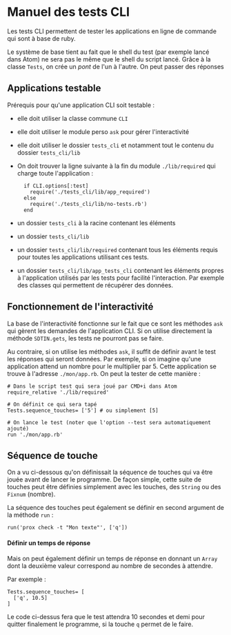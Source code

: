 # Manuel des tests CLI

Les tests CLI permettent de tester les applications en ligne de commande qui sont à base de ruby.

Le système de base tient au fait que le shell du test (par exemple lancé dans Atom) ne sera pas le même que le shell du script lancé. Grâce à la classe `Tests`, on crée un *pont* de l'un à l'autre. On peut passer des réponses

## Applications testable

Prérequis pour qu'une application CLI soit testable :

* elle doit utiliser la classe commune `CLI`
* elle doit utiliser le module perso `ask` pour gérer l'interactivité
* elle doit utiliser le dossier `tests_cli` et notamment tout le contenu du dossier `tests_cli/lib`
* On doit trouver la ligne suivante à la fin du module `./lib/required` qui charge toute l'application :

        if CLI.options[:test]
          require('./tests_cli/lib/app_required')
        else
          require('./tests_cli/lib/no-tests.rb')
        end
* un dossier `tests_cli` à la racine contenant les éléments
* un dossier `tests_cli/lib`
* un dossier `tests_cli/lib/required` contenant tous les éléments requis pour toutes les applications utilisant ces tests.
* un dossier `tests_cli/lib/app_tests_cli` contenant les éléments propres à l'application utilisés par les tests pour facilité l'interaction. Par exemple des classes qui permettent de récupérer des données.

## Fonctionnement de l'interactivité

La base de l'interactivité fonctionne sur le fait que ce sont les méthodes `ask` qui gèrent les demandes de l'application CLI. Si on utilise directement la méthode `SDTIN.gets`, les tests ne pourront pas se faire.

Au contraire, si on utilise les méthodes `ask`, il suffit de définir avant le test les réponses qui seront données. Par exemple, si on imagine qu'une application attend un nombre pour le multiplier par 5. Cette application se trouve à l'adresse `./mon/app.rb`. On peut la tester de cette manière :

    # Dans le script test qui sera joué par CMD+i dans Atom
    require_relative './lib/required'

    # On définit ce qui sera tapé
    Tests.sequence_touches= ['5'] # ou simplement [5]

    # On lance le test (noter que l'option --test sera automatiquement ajouté)
    run './mon/app.rb'

## Séquence de touche

On a vu ci-dessous qu'on définissait la séquence de touches qui va être jouée avant de lancer le programme. De façon simple, cette suite de touches peut être définies simplement avec les touches, des `String` ou des `Fixnum` (nombre).

La séquence des touches peut également se définir en second argument de la méthode `run` :

    run('prox check -t "Mon texte"', ['q'])

#### Définir un temps de réponse

Mais on peut également définir un temps de réponse en donnant un `Array` dont la deuxième valeur correspond au nombre de secondes à attendre.

Par exemple :

    Tests.sequence_touches= [
      ['q', 10.5]
    ]

Le code ci-dessus fera que le test attendra 10 secondes et demi pour quitter finalement le programme, si la touche `q` permet de le faire.
